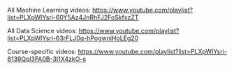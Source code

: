 All Machine Learning videos: https://www.youtube.com/playlist?list=PLXpWIYsri-60Y5Az4JnRhFJ2FoSkfxzZT

All Data Science videos: https://www.youtube.com/playlist?list=PLXpWIYsri-63rFLJ0q-hPogwniHoLEg20
 
Course-specific videos: https://www.youtube.com/playlist?list=PLXpWIYsri-6139Qql3FA0B-3I1X4zkO-s
